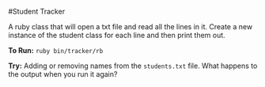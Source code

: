 #Student Tracker

A ruby class that will open a txt file and read all the lines in it.
Create a new instance of the student class for each line and then print them out.


__To Run:__
`ruby bin/tracker/rb`


__Try:__
Adding or removing names from the `students.txt` file. What happens to the output when you run it again?
